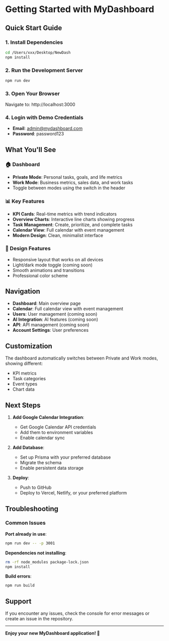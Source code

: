 # Getting Started with MyDashboard

## Quick Start Guide

### 1. Install Dependencies
```bash
cd /Users/xxx/Desktop/NewDash
npm install
```

### 2. Run the Development Server
```bash
npm run dev
```

### 3. Open Your Browser
Navigate to: http://localhost:3000

### 4. Login with Demo Credentials
- **Email**: admin@mydashboard.com
- **Password**: password123

## What You'll See

### 🏠 Dashboard
- **Private Mode**: Personal tasks, goals, and life metrics
- **Work Mode**: Business metrics, sales data, and work tasks
- Toggle between modes using the switch in the header

### 📊 Key Features
- **KPI Cards**: Real-time metrics with trend indicators
- **Overview Charts**: Interactive line charts showing progress
- **Task Management**: Create, prioritize, and complete tasks
- **Calendar View**: Full calendar with event management
- **Modern Design**: Clean, minimalist interface

### 🎨 Design Features
- Responsive layout that works on all devices
- Light/dark mode toggle (coming soon)
- Smooth animations and transitions
- Professional color scheme

## Navigation

- **Dashboard**: Main overview page
- **Calendar**: Full calendar view with event management
- **Users**: User management (coming soon)
- **AI Integration**: AI features (coming soon)
- **API**: API management (coming soon)
- **Account Settings**: User preferences

## Customization

The dashboard automatically switches between Private and Work modes, showing different:
- KPI metrics
- Task categories
- Event types
- Chart data

## Next Steps

1. **Add Google Calendar Integration**:
   - Get Google Calendar API credentials
   - Add them to environment variables
   - Enable calendar sync

2. **Add Database**:
   - Set up Prisma with your preferred database
   - Migrate the schema
   - Enable persistent data storage

3. **Deploy**:
   - Push to GitHub
   - Deploy to Vercel, Netlify, or your preferred platform

## Troubleshooting

### Common Issues

**Port already in use**:
```bash
npm run dev -- -p 3001
```

**Dependencies not installing**:
```bash
rm -rf node_modules package-lock.json
npm install
```

**Build errors**:
```bash
npm run build
```

## Support

If you encounter any issues, check the console for error messages or create an issue in the repository.

---

**Enjoy your new MyDashboard application! 🚀**
